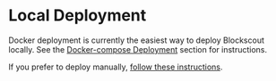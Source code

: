 # Local Deployment

Docker deployment is currently the easiest way to deploy Blockscout locally. See the [Docker-compose Deployment](../../setup-and-run-blockscout/deployment/docker-compose-deployment.md) section for instructions.

If you prefer to deploy manually, [follow these instructions](../../setup-and-run-blockscout/deployment/manual-deployment-guide/).

